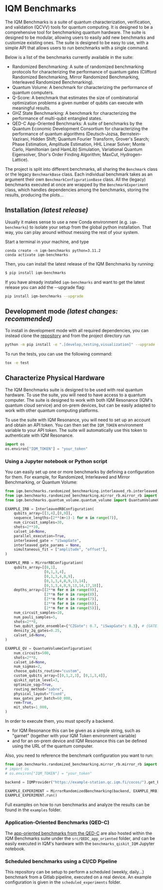 # IQM Benchmarks

The IQM Benchmarks is a suite of quantum characterization, verification, and validation (QCVV) tools for quantum computing. It is designed to be a comprehensive tool for benchmarking quantum hardware. The suite is designed to be modular, allowing users to easily add new benchmarks and customize existing ones. The suite is designed to be easy to use, with a simple API that allows users to run benchmarks with a single command.


Below is a list of the benchmarks currently available in the suite:
* Randomized Benchmarking: A suite of randomized benchmarking protocols for characterizing the performance of quantum gates (Clifford Randomized Benchmarking, Mirror Randomized Benchmarking, Interleaved Randomized Benchmarking).
* Quantum Volume: A benchmark for characterizing the performance of quantum computers.
* Q-Score: A benchmark that estimates the size of combinatorial optimization problems a given number of qubits can execute with meaningful results.
* GHZ State Benchmarking: A benchmark for characterizing the performance of multi-qubit entangled states.
* QED-C App-Oriented Benchmarks: A suite of benchmarks by the Quantum Economic Development Consortium for characterizing the performance of quantum algorithms (Deutsch-Jozsa, Bernstein-Vazirani, Hidden Shift; Quantum Fourier Transform, Grover's Search; Phase Estimation, Amplitude Estimation, HHL Linear Solver; Monte Carlo, Hamiltonian (and HamLib) Simulation, Variational Quantum Eigensolver, Shor's Order Finding Algorithm; MaxCut, Hydrogen-Lattice).

The project is split into different benchmarks, all sharing the `Benchmark` class or the legacy `BenchmarkBase` class. Each individual benchmark takes as an argument their own `BenchmarkConfigurationBase` class. All the (legacy) benchmarks executed at once are wrapped by the `BenchmarkExperiment` class, which handles dependencies among the benchmarks, storing the results, producing the plots...



## Installation _(latest release)_

Usually it makes sense to use a new Conda environment (e.g. ``iqm-benchmarks``) to isolate your setup from the global python installation. That way, you can play around without messing the rest of your system.

Start a terminal in your machine, and type

````
conda create -n iqm-benchmarks python=3.11.2
conda activate iqm-benchmarks
````

Then, you can install the latest release of the IQM Benchmarks by running:
```bash
$ pip install iqm-benchmarks
```

If you have already installed `iqm-benchmarks` and want to get the latest release you can add the --upgrade flag:

```bash
pip install iqm-benchmarks --upgrade
```

## Development mode _(latest changes: recommended)_

To install in development mode with all required dependencies, you can instead clone the [repository](https://www.github.com/iqm-finland/iqm-benchmarks) and from the project directory run

```bash
python -m pip install -e ".[develop,testing,visualization]" --upgrade --upgrade-strategy=eager
```

To run the tests, you can use the following command:

```bash
tox -e test
```

## Characterize Physical Hardware

The IQM Benchmarks suite is designed to be used with real quantum hardware. To use the suite, you will need to have access to a quantum computer. The suite is designed to work with both IQM Resonance (IQM's quantum cloud service) and on-prem devices, but can be easily adapted to work with other quantum computing platforms.

To use the suite with IQM Resonance, you will need to set up an account and obtain an API token. You can then set the `IQM_TOKEN` environment variable to your API token. The suite will automatically use this token to authenticate with IQM Resonance.

```python
import os
os.environ["IQM_TOKEN"] = "your_token"
```

### Using a Jupyter notebook or Python script

You can easily set up one or more benchmarks by defining a configuration for them. For example, for Randomized, Interleaved and Mirror Benchmarking, or Quantum Volume:

```python
from iqm.benchmarks.randomized_benchmarking.interleaved_rb.interleaved_rb import InterleavedRBConfiguration
from iqm.benchmarks.randomized_benchmarking.mirror_rb.mirror_rb import MirrorRBConfiguration
from iqm.benchmarks.quantum_volume.quantum_volume import QuantumVolumeConfiguration

EXAMPLE_IRB = InterleavedRBConfiguration(
    qubits_array=[[3,4],[8,9]],
    sequence_lengths=[2**(m+1)-1 for m in range(7)],
    num_circuit_samples=30,
    shots=2**10,
    calset_id=None,
    parallel_execution=True,
    interleaved_gate = "iSwapGate",
    interleaved_gate_params = None,
    simultaneous_fit = ["amplitude", "offset"],
)

EXAMPLE_MRB = MirrorRBConfiguration(
    qubits_array=[[0,1],
                  [0,1,3,4],
                  [0,1,3,4,8,9],
                  [0,1,3,4,8,9,13,14],
                  [0,1,3,4,8,9,13,14,17,18]],
    depths_array=[[2**m for m in range(9)],
                  [2**m for m in range(8)],
                  [2**m for m in range(7)],
                  [2**m for m in range(6)],
                  [2**m for m in range(5)]],
    num_circuit_samples=10,
    num_pauli_samples=5,
    shots=2**8,
    two_qubit_gate_ensemble={"CZGate": 0.7, "iSwapGate": 0.3}, # {GATE: PROBABILITY}
    density_2q_gates=0.25,
    calset_id=None,
)

EXAMPLE_QV = QuantumVolumeConfiguration(
    num_circuits=500,
    shots=2**8,
    calset_id=None,
    num_sigmas=2,
    choose_qubits_routine="custom",
    custom_qubits_array=[[0,1,2,3], [0,1,3,4]],
    qiskit_optim_level=3,
    optimize_sqg=True,
    routing_method="sabre",
    physical_layout="fixed",
    max_gates_per_batch=60_000,
    rem=True,
    mit_shots=1_000,
)
```

In order to execute them, you must specify a backend.
* for IQM Resonance this can be given as a simple string, such as "garnet" (together with your IQM Token environment variable)
* and for an on-prem device and IQM Resonance this can be defined using the URL of the quantum computer.

Also, you need to reference the benchmark configuration you want to run:

```python
from iqm.benchmarks.randomized_benchmarking.mirror_rb.mirror_rb import *
# import os
# os.environ["IQM_TOKEN"] = "your_token"

backend = IQMProvider("https://example-station.qc.iqm.fi/cocos/").get_backend()

EXAMPLE_EXPERIMENT = MirrorRandomizedBenchmarking(backend, EXAMPLE_MRB)
EXAMPLE_EXPERIMENT.run()
```

Full examples on how to run benchmarks and analyze the results can be found in the `examples` folder.

### Application-Oriented Benchmarks (QED-C)

The [app-oriented benchmarks from the QED-C](https://github.com/SRI-International/QC-App-Oriented-Benchmarks) are also hosted within the IQM Benchmarks suite under the `src/QEDC_app_oriented` folder, and can be easily executed in IQM's hardware with the `benchmarks_qiskit_IQM` Jupyter notebook.

### Scheduled benchmarks using a CI/CD Pipeline

This repository can be setup to perform a scheduled (weekly, daily...) benchmark from a Gitlab pipeline, executed on a real device. An example configuration is given in the `scheduled_experiments` folder.
